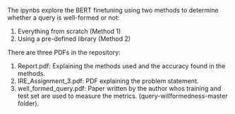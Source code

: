 The ipynbs explore the BERT finetuning using two methods to determine whether a query is well-formed or not:
1. Everything from scratch (Method 1)
2. Using a pre-defined library (Method 2)

There are three PDFs in the repository:
1. Report.pdf: Explaining the methods used and the accuracy found in the methods.
2. IRE_Assignment_3.pdf: PDF explaining the problem statement.
3. well_formed_query.pdf: Paper written by the author whos training and test set are used to measure the metrics. (query-willformedness-master folder).